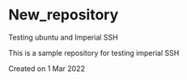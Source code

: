 # New_repository
Testing ubuntu and Imperial SSH

This is a sample repository for testing imperial SSH

Created on 1 Mar 2022
